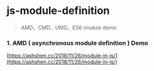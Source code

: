 # js-module-definition

> AMD、CMD、UMD、ES6 module demo

### 1. AMD ( asynchronous module definition ) Demo

[https://ashshen.cc/2018/11/26/module-in-js/](https://ashshen.cc/2018/11/26/module-in-js/)
